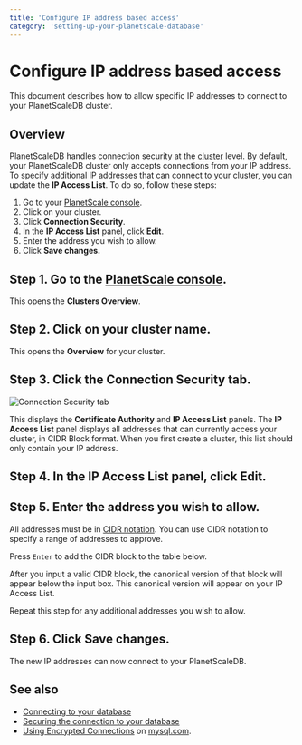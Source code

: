 ```yaml
---
title: 'Configure IP address based access'
category: 'setting-up-your-planetscale-database'
---
```


# Configure IP address based access

This document describes how to allow specific IP addresses to connect to your PlanetScaleDB cluster.

## Overview

PlanetScaleDB handles connection security at the [cluster](/psdb/clusters) level. By default, your PlanetScaleDB cluster only accepts connections from your IP address. To specify additional IP addresses that can connect to your cluster, you can update the **IP Access List**. To do so, follow these steps:

1. Go to your [PlanetScale console](https://console.planetscale.com).
1. Click on your cluster.
1. Click **Connection Security**.
1. In the **IP Access List** panel, click **Edit**.
1. Enter the address you wish to allow.
1. Click **Save changes.**

## Step 1. Go to the [PlanetScale console](https://console.planetscale.com).

This opens the **Clusters Overview**.

## Step 2. Click on your cluster name.

This opens the **Overview** for your cluster.

## Step 3. Click the **Connection Security** tab.

![Connection Security tab](/img/docs/connection-security-tab.png)

This displays the **Certificate Authority** and **IP Access List** panels. The **IP Access List** panel displays all addresses that can currently access your cluster, in CIDR Block format. When you first create a cluster, this list should only contain your IP address.

## Step 4. In the **IP Access List** panel, click **Edit**.

## Step 5. Enter the address you wish to allow.

All addresses must be in [CIDR notation](https://en.wikipedia.org/wiki/Classless_Inter-Domain_Routing#CIDR_notation). You can use CIDR notation to specify a range of addresses to approve.

Press `Enter` to add the CIDR block to the table below.

After you input a valid CIDR block, the canonical version of that block will appear below the input box. This canonical version will appear on your IP Access List.

Repeat this step for any additional addresses you wish to allow.

## Step 6. Click **Save changes.**

The new IP addresses can now connect to your PlanetScaleDB.

## See also

- [Connecting to your database](psdb/connecting-to-db)
- [Securing the connection to your database](psdb/secure-connection)
- [Using Encrypted Connections](https://dev.mysql.com/doc/refman/5.7/en/encrypted-connections.html) on [mysql.com](https://dev.mysql.com).
